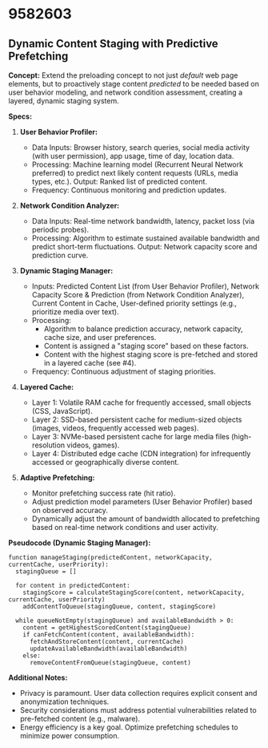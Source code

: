# 9582603

## Dynamic Content Staging with Predictive Prefetching

**Concept:** Extend the preloading concept to not just *default* web page elements, but to proactively stage content *predicted* to be needed based on user behavior modeling, and network condition assessment, creating a layered, dynamic staging system. 

**Specs:**

1.  **User Behavior Profiler:**
    *   Data Inputs: Browser history, search queries, social media activity (with user permission), app usage, time of day, location data.
    *   Processing: Machine learning model (Recurrent Neural Network preferred) to predict next likely content requests (URLs, media types, etc.). Output: Ranked list of predicted content.
    *   Frequency: Continuous monitoring and prediction updates.

2.  **Network Condition Analyzer:**
    *   Data Inputs: Real-time network bandwidth, latency, packet loss (via periodic probes).
    *   Processing:  Algorithm to estimate sustained available bandwidth and predict short-term fluctuations. Output:  Network capacity score and prediction curve.

3.  **Dynamic Staging Manager:**
    *   Inputs:  Predicted Content List (from User Behavior Profiler), Network Capacity Score & Prediction (from Network Condition Analyzer), Current Content in Cache, User-defined priority settings (e.g., prioritize media over text).
    *   Processing:
        *   Algorithm to balance prediction accuracy, network capacity, cache size, and user preferences.
        *   Content is assigned a "staging score" based on these factors.
        *   Content with the highest staging score is pre-fetched and stored in a layered cache (see #4).
    *   Frequency: Continuous adjustment of staging priorities.

4.  **Layered Cache:**
    *   Layer 1: Volatile RAM cache for frequently accessed, small objects (CSS, JavaScript).
    *   Layer 2:  SSD-based persistent cache for medium-sized objects (images, videos, frequently accessed web pages).
    *   Layer 3: NVMe-based persistent cache for large media files (high-resolution videos, games).
    *   Layer 4: Distributed edge cache (CDN integration) for infrequently accessed or geographically diverse content.

5.  **Adaptive Prefetching:**
    *   Monitor prefetching success rate (hit ratio).
    *   Adjust prediction model parameters (User Behavior Profiler) based on observed accuracy.
    *   Dynamically adjust the amount of bandwidth allocated to prefetching based on real-time network conditions and user activity.

**Pseudocode (Dynamic Staging Manager):**

```
function manageStaging(predictedContent, networkCapacity, currentCache, userPriority):
  stagingQueue = []

  for content in predictedContent:
    stagingScore = calculateStagingScore(content, networkCapacity, currentCache, userPriority)
    addContentToQueue(stagingQueue, content, stagingScore)

  while queueNotEmpty(stagingQueue) and availableBandwidth > 0:
    content = getHighestScoredContent(stagingQueue)
    if canFetchContent(content, availableBandwidth):
      fetchAndStoreContent(content, currentCache)
      updateAvailableBandwidth(availableBandwidth)
    else:
      removeContentFromQueue(stagingQueue, content)
```

**Additional Notes:**

*   Privacy is paramount. User data collection requires explicit consent and anonymization techniques.
*   Security considerations must address potential vulnerabilities related to pre-fetched content (e.g., malware).
*   Energy efficiency is a key goal. Optimize prefetching schedules to minimize power consumption.